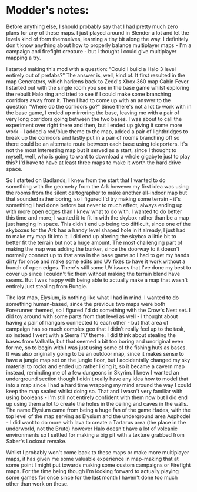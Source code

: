# Modder's notes:

Before anything else, I should probably say that I had pretty much zero plans for any of these maps. I just played around in Blender a lot and let the levels kind of form themselves, learning a tiny bit along the way. I definitely don't know anything about how to properly balance multiplayer maps - I'm a campaign and firefight creature - but I thought I could give multiplayer mapping a try.

I started making this mod with a question: "Could I build a Halo 3 level entirely out of prefabs?" The answer is, well, kind of. It first resulted in the map Generators, which harkens back to Zedd's Xbox 360 map Cabin Fever. I started out with the single room you see in the base game whilst exploring the rebuilt Halo ring and tried to see if I could make some branching corridors away from it. Then I had to come up with an answer to the question "Where do the corridors go?" Since there's not a lot to work with in the base game, I ended up mirroring the base, leaving me with a pair of very long corridors going between the two bases. I was about to call the experiment over right there and then, but I ended up giving it some more work - I added a red/blue theme to the map, added a pair of lightbridges to break up the corridors and lastly put in a pair of rooms branching off so there could be an alternate route between each base using teleporters. It's not the most interesting map but it served as a start, since I thought to myself, well, who is going to want to download a whole gigabyte just to play this? I'd have to have at least three maps to make it worth the hard drive space.

So I started on Badlands; I knew from the start that I wanted to do something with the geometry from the Ark however my first idea was using the rooms from the silent cartographer to make another all-indoor map but that sounded rather boring, so I figured I'd try making some terrain - it's something I had done before but never to much effect, always ending up with more open edges than I knew what to do with. I wanted to do better this time and more; I wanted it to fit in with the skybox rather than be a map just hanging in space. This didn't end up being too difficult, since one of the skyboxes for the Ark has a handy level shaped hole in it already, I just had to make my map fit into it. I did end up altering the skybox a little bit to better fit the terrain but not a huge amount. The most challenging part of making the map was adding the bunker, since the doorway to it doesn't normally connect up to that area in the base game so I had to get my hands dirty for once and make some edits and UV fixes to have it work without a bunch of open edges. There's still some UV issues that I've done my best to cover up since I couldn't fix them without making the terrain blend have seams. But I was happy with being able to actually make a map that wasn't entirely just stealing from Bungie.

The last map, Elysium, is nothing like what I had in mind. I wanted to do something human-based, since the previous two maps were both Forerunner themed, so I figured I'd do something with the Crow's Nest set. I did toy around with some parts from that level as well - I thought about having a pair of hangars connected to each other - but that area of campaign has so much complex geo that I didn't really feel up to the task, so instead I went with a Sierra 117 theme. I did think about stealing the bases from Valhalla, but that seemed a bit too boring and unoriginal even for me, so to begin with I was just using some of the fishing huts as bases. It was also originally going to be an outdoor map, since it makes sense to have a jungle map set on the jungle floor, but I accidentally changed my sky material to rocks and ended up rather liking it, so it became a cavern map instead, reminding me of a few dungeons in Skyrim. I knew I wanted an underground section though I didn't really have any idea how to model that into a map since I had a hard time wrapping my mind around the way I could keep the map sealed whilst doing so. That and I wasn't very familiar with using booleans - I'm still not entirely confident with them now but I did end up using them a lot to create the holes in the ceiling and caves in the walls. The name Elysium came from being a huge fan of the game Hades, with the top level of the map serving as Elysium and the underground area Asphodel - I did want to do more with lava to create a Tartarus area (the place in the underworld, not the Brute) however Halo doesn't have a lot of volcanic environments so I settled for making a big pit with a texture grabbed from Saber's Lockout remake.

Whilst I probably won't come back to these maps or make more multiplayer maps, it has given me some valuable experience in map-making that at some point I might put towards making some custom campaigns or Firefight maps. For the time being though I'm looking forward to actually playing some games for once since for the last month I haven't done too much other than work on these.
